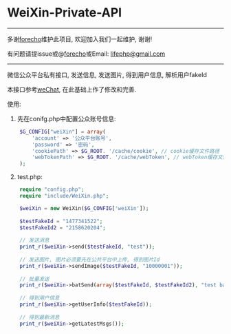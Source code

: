 WeiXin-Private-API
==================

-----------------------------------------------------------------------------------------------------------------

多谢[forecho](https://github.com/forecho)维护此项目, 欢迎加入我们一起维护, 谢谢!

有问题请提issue或@[forecho](https://github.com/forecho)或Email: lifephp@gmail.com

-----------------------------------------------------------------------------------------------------------------

微信公众平台私有接口, 发送信息, 发送图片, 得到用户信息, 解析用户fakeId

本接口参考[weChat](https://github.com/zscorpio/weChat), 在此基础上作了修改和完善.


使用:

1. 先在conifg.php中配置公众账号信息:
```php
	$G_CONFIG["weiXin"] = array(
		'account' => '公众平台账号',
		'password' => '密码',
		'cookiePath' => $G_ROOT. '/cache/cookie', // cookie缓存文件路径
		'webTokenPath' => $G_ROOT. '/cache/webToken', // webToken缓存文件路径
	);
```

2. test.php:
```php
	require "config.php";
	require "include/WeiXin.php";

	$weiXin = new WeiXin($G_CONFIG['weiXin']);
	
	$testFakeId = "1477341522";
	$testFakeId2 = "2158620204";
	
	// 发送消息
	print_r($weiXin->send($testFakeId, "test"));
	
	// 发送图片, 图片必须要先在公共平台中上传, 得到图片Id
	print_r($weiXin->sendImage($testFakeId, "10000001"));
	
	// 批量发送
	print_r($weiXin->batSend(array($testFakeId, $testFakeId2), "test batSend"));
	
	// 得到用户信息
	print_r($weiXin->getUserInfo($testFakeId));
	
	// 得到最新消息
	print_r($weiXin->getLatestMsgs());
```
